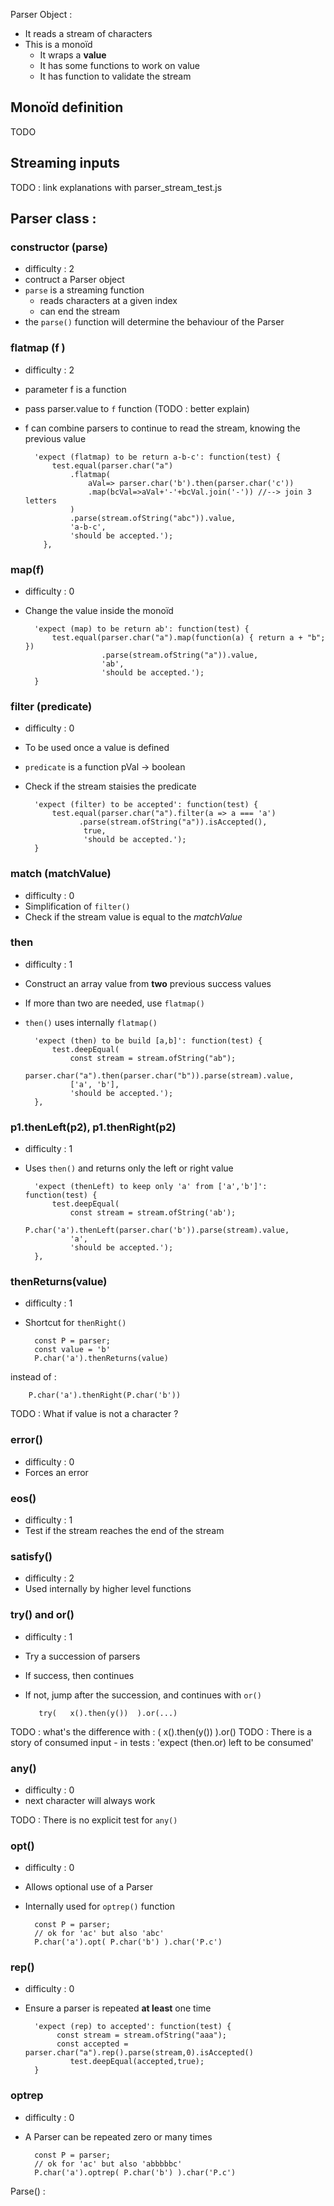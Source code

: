 
Parser Object :

* It reads a stream of characters
* This is a monoïd
    - It wraps a **value**
    - It has some functions to work on value
    - It has function to validate the stream


## Monoïd definition

TODO 

## Streaming inputs

TODO : link explanations with parser_stream_test.js

## Parser class :

###  constructor (parse)
 
* difficulty : 2
* contruct a Parser object
* `parse` is a streaming function
    - reads characters at a given index
    - can end the stream
* the `parse()` function will determine the behaviour of the Parser

### flatmap (f )
 
* difficulty : 2
* parameter f is a function
* pass parser.value to `f` function (TODO : better explain)
* f can combine parsers to continue to read the stream, knowing the previous value

        'expect (flatmap) to be return a-b-c': function(test) {
            test.equal(parser.char("a")
                .flatmap(
                    aVal=> parser.char('b').then(parser.char('c'))
                    .map(bcVal=>aVal+'-'+bcVal.join('-')) //--> join 3 letters
                ) 
                .parse(stream.ofString("abc")).value,
                'a-b-c',
                'should be accepted.');
          },


### map(f)

* difficulty : 0
* Change the value inside the monoïd

        'expect (map) to be return ab': function(test) {
            test.equal(parser.char("a").map(function(a) { return a + "b"; })
                       .parse(stream.ofString("a")).value,
                       'ab',
                       'should be accepted.');
        }
 
 
### filter (predicate)

* difficulty : 0
* To be used once a value is defined
* `predicate` is a function pVal -> boolean
* Check if the stream staisies the predicate
 
        'expect (filter) to be accepted': function(test) {
            test.equal(parser.char("a").filter(a => a === 'a')
                  .parse(stream.ofString("a")).isAccepted(),
                   true,
                   'should be accepted.');
        }

### match (matchValue)

* difficulty : 0
* Simplification of `filter()`
* Check if the stream value is equal to the *matchValue* 
 

### then

* difficulty : 1
* Construct an array value from **two** previous success values
* If more than two are needed, use `flatmap()`
* `then()` uses internally `flatmap()`

        'expect (then) to be build [a,b]': function(test) {
            test.deepEqual(
                const stream = stream.ofString("ab"); 
                parser.char("a").then(parser.char("b")).parse(stream).value,
                ['a', 'b'],
                'should be accepted.');
        },


### p1.thenLeft(p2), p1.thenRight(p2)

* difficulty : 1
* Uses `then()` and returns only the left or right value

        'expect (thenLeft) to keep only 'a' from ['a','b']': function(test) {
            test.deepEqual(
                const stream = stream.ofString('ab'); 
                P.char('a').thenLeft(parser.char('b')).parse(stream).value,
                'a',
                'should be accepted.');
        },

### thenReturns(value)

* difficulty : 1
* Shortcut for `thenRight()`

        const P = parser;
        const value = 'b'
        P.char('a').thenReturns(value)
        
instead of :         
        
        P.char('a').thenRight(P.char('b'))

TODO : What if value is not a character ?

### error()

* difficulty : 0
* Forces an error


### eos()

* difficulty : 1
* Test if the stream reaches the end of the stream


### satisfy()

* difficulty : 2
* Used internally by higher level functions 


### try() and or()


 
* difficulty : 1
* Try a succession of parsers
* If success, then continues
* If not, jump after the succession, and continues with `or()`
 
         try(   x().then(y())  ).or(...)


TODO : what's the difference with : (  x().then(y())  ).or()
TODO : There is a story of consumed input
    - in tests : 'expect (then.or) left to be consumed'

 
### any()

* difficulty : 0
* next character will always work

TODO : There is no explicit test for `any()` 


### opt()

* difficulty : 0
* Allows optional use of a Parser 
* Internally used for `optrep()` function

        const P = parser;
        // ok for 'ac' but also 'abc'    
        P.char('a').opt( P.char('b') ).char('P.c')

### rep()

* difficulty : 0
* Ensure a parser is repeated **at least** one time


        'expect (rep) to accepted': function(test) { 
             const stream = stream.ofString("aaa");
             const accepted = parser.char("a").rep().parse(stream,0).isAccepted()
                test.deepEqual(accepted,true);
        }

### optrep

* difficulty : 0
* A Parser can be repeated zero or many times  

        const P = parser;
        // ok for 'ac' but also 'abbbbbc'    
        P.char('a').optrep( P.char('b') ).char('P.c')
























Parse() :  







































